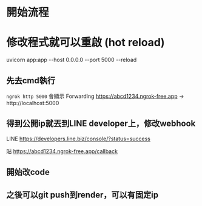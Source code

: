 # 開始流程
# 修改程式就可以重啟 (hot reload)
uvicorn app:app --host 0.0.0.0 --port 5000 --reload
## 先去cmd執行
`ngrok http 5000`
會顯示
Forwarding https://abcd1234.ngrok-free.app -> http://localhost:5000
## 得到公開ip就丟到LINE developer上，修改webhook
LINE https://developers.line.biz/console/?status=success

貼
https://abcd1234.ngrok-free.app/callback


## 開始改code

## 之後可以git push到render，可以有固定ip
